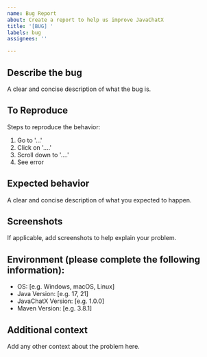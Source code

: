 ```yaml
---
name: Bug Report
about: Create a report to help us improve JavaChatX
title: '[BUG] '
labels: bug
assignees: ''

---
```


## Describe the bug
A clear and concise description of what the bug is.

## To Reproduce
Steps to reproduce the behavior:
1. Go to '...'
2. Click on '....'
3. Scroll down to '....'
4. See error

## Expected behavior
A clear and concise description of what you expected to happen.

## Screenshots
If applicable, add screenshots to help explain your problem.

## Environment (please complete the following information):
- OS: [e.g. Windows, macOS, Linux]
- Java Version: [e.g. 17, 21]
- JavaChatX Version: [e.g. 1.0.0]
- Maven Version: [e.g. 3.8.1]

## Additional context
Add any other context about the problem here.